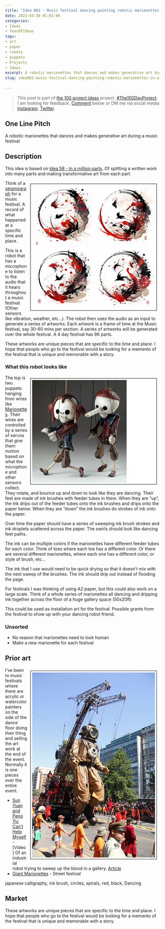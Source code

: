```yaml
---
title: "Idea 062 - Music festival dancing painting robotic marionettes in a million parts"
date: 2023-03-30 01:02:00
categories:
- Ideas
- YearOfIdeas
tags:
- art
- paper
- robots
- puppets
- Projects
- Ideas
excerpt: A robotic marionettes that dances and makes generative art during a music festival
slug: idea062-music-festival-dancing-painting-robotic-marionettes-in-a-million-parts

---
```


> This post is part of [the 100 project ideas](/projects/2023-100-ideas/) project. [#The100DayProject](https://www.the100dayproject.org/). I am looking for feedback. <a href='#utterances-comments'>Comment</a> below or DM me via social media <a href="https://instagram.com/funvill" rel="nofollow noopener noreferrer"><i class="fab fa-fw fa-instagram" aria-hidden="true"></i><span class="label">Instagram</span></a>, <a href="https://twitter.com/funvill" rel="nofollow noopener noreferrer"><i class="fab fa-fw fa-twitter" aria-hidden="true"></i><span class="label">Twitter</span></a>.

## One Line Pitch

A robotic marionettes that dances and makes generative art during a music festival

## Description

This idea is based on [Idea 58 - In a million parts](/idea058-a-quotable-book-in-a-million-parts/). Of splitting a written work into many parts and making transformative art from each part.

<img src="/public/uploads/2023/japanese-calligraphy.png" alt="japanese-calligraphy" style="float: right; margin: 10px; border: 1px solid black; padding: 5px"/>Think of a [seismograph](https://en.wikipedia.org/wiki/Seismometer) for a music festival. A record of what happened at a specific time and place.

This is a robot that has a microphone to listen to the audio that it hears throughout a music festival. (Other sensors like vibration, weather, etc…). The robot then uses the audio as an input to generate a series of artworks. Each artwork is a frame of time at the Music festival, say 30-60 mins per section. A series of artworks will be generated over the whole festival. A 4 day festival has 96 parts.

These artworks are unique pieces that are specific to the time and place. I hope that people who go to the festival would be looking for a memento of the festival that is unique and memorable with a story.

### What this robot looks like

<img src="/public/uploads/2023/marionettes.png" alt="marionettes" style="float: right; margin: 10px; border: 1px solid black; padding: 5px"/>The top is two puppets hanging from wires like [Marionettes](https://en.wikipedia.org/wiki/Marionette). Their wires are controlled by a series of servos that give them motion based on what the microphone and other sensors collect. They rotate, and bounce up and down to look like they are dancing. Their feet are made of ink brushes with feeder tubes in them. When they are “up”, the ink drips out of the feeder tubes onto the ink brushes and drips onto the paper below. When they are “down” the ink brushes do strokes of ink onto the paper.

Over time the paper should have a series of sweeping ink brush strokes and ink droplets scattered across the paper. The swirls should look like dancing feet paths.

The ink can be multiple colors if the marionettes have different feeder tubes for each color. Think of toes where each toe has a different color. Or there are several different marionettes, where each one has a different color, or style of brush, etc…

The ink that I use would need to be quick drying so that it doesn’t mix with the next sweep of the brushes. The ink should drip out instead of flooding the page.

For festivals I was thinking of using A2 paper, but this could also work on a large scale. Think of a whole series of marionettes all dancing and dripping ink together across the floor of a huge gallery space (50x20ft)

This could be used as installation art for the festival. Possible grants from the festival to show up with your dancing robot friend.

### Unsorted

- No reason that marionettes need to look human
- Make a new marionette for each festival

## Prior art

<img src="/public/uploads/2023/giant-marionettes.png" alt="giant-marionettes" style="float: right; margin: 10px; border: 1px solid black; padding: 5px"/>I've been to music festivals where there are acrylic or watercolor painters on the side of the dance floor doing their thing and selling the art work at the end of the event. Normally it is one pieces over the entire event.

- [Sun Yuan and Peng Yu: Can’t Help Myself](https://www.youtube.com/watch?v=ZS4Bpr2BgnE) - [Video] Of an industrial robot trying to sweep up the blood in a gallery. [Article](https://hannahroseprendergast.com/sun-yuan-peng-yu-cant-help-myself/)
- [Giant Marionettes](http://www.royal-de-luxe.com/en/) - Street festival

japanese calligraphy, ink brush, circles, spirals, red, black, Dancing

## Market

These artworks are unique pieces that are specific to the time and place. I hope that people who go to the festival would be looking for a memento of the festival that is unique and memorable with a story.
